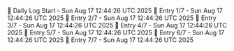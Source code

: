📅 Daily Log Start - Sun Aug 17 12:44:26 UTC 2025
📌 Entry 1/7 - Sun Aug 17 12:44:26 UTC 2025
📌 Entry 2/7 - Sun Aug 17 12:44:26 UTC 2025
📌 Entry 3/7 - Sun Aug 17 12:44:26 UTC 2025
📌 Entry 4/7 - Sun Aug 17 12:44:26 UTC 2025
📌 Entry 5/7 - Sun Aug 17 12:44:26 UTC 2025
📌 Entry 6/7 - Sun Aug 17 12:44:26 UTC 2025
📌 Entry 7/7 - Sun Aug 17 12:44:26 UTC 2025
